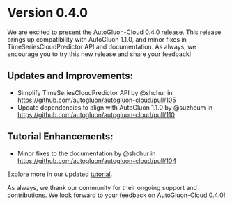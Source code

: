 # Version 0.4.0

We are excited to present the AutoGluon-Cloud 0.4.0 release. This release brings up compatibility with AutoGluon 1.1.0, and minor fixes in TimeSeriesCloudPredictor API and documentation. As always, we encourage you to try this new release and share your feedback!


## Updates and Improvements:
* Simplify TimeSeriesCloudPredictor API by @shchur in https://github.com/autogluon/autogluon-cloud/pull/105
* Update dependencies to align with AutoGluon 1.1.0 by @suzhoum in https://github.com/autogluon/autogluon-cloud/pull/110


## Tutorial Enhancements:
* Minor fixes to the documentation by @shchur in https://github.com/autogluon/autogluon-cloud/pull/104


Explore more in our updated [tutorial](https://auto.gluon.ai/cloud/0.4.0/index.html).


As always, we thank our community for their ongoing support and contributions. We look forward to your feedback on AutoGluon-Cloud 0.4.0!
